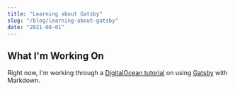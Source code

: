 ```yaml
---
title: "Learning about Gatsby"
slug: "/blog/learning-about-gatsby"
date: "2021-08-01"
---
```


## What I'm Working On

Right now, I'm working through a [DigitalOcean tutorial](https://www.digitalocean.com/community/tutorials) on using [Gatsby](https://www.gatsbyjs.com/) with Markdown.
